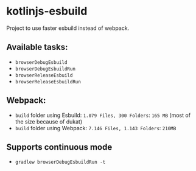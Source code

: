 # kotlinjs-esbuild

Project to use faster esbuild instead of webpack.

## Available tasks:
* `browserDebugEsbuild`
* `browserDebugEsbuildRun`
* `browserReleaseEsbuild`
* `browserReleaseEsbuildRun`

## Webpack:

* `build` folder using Esbuild: `1.079 Files, 300 Folders`: `165 MB` (most of the size because of dukat)
* `build` folder using Webpack: `7.146 Files, 1.143 Folders`: `210MB`  

## Supports continuous mode

* `gradlew browserDebugEsbuildRun -t`

